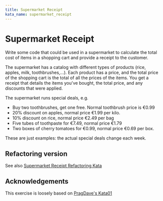 ```yaml
---
title: Supermarket Receipt
kata_name: supermarket_receipt
---
```


# Supermarket Receipt

Write some code that could be used in a supermarket to calculate the total cost of items in a shopping cart and provide a receipt to the customer.

The supermarket has a catalog with different types of products (rice, apples, milk, toothbrushes,...). Each product has a price, and the total price of the shopping cart is the total of all the prices of the items. You get a receipt that details the items you've bought, the total price, and any discounts that were applied.

The supermarket runs special deals, e.g.

- Buy two toothbrushes, get one free. Normal toothbrush price is €0.99
- 20% discount on apples, normal price €1.99 per kilo.
- 10% discount on rice, normal price €2.49 per bag
- Five tubes of toothpaste for €7.49, normal price €1.79
- Two boxes of cherry tomatoes for €0.99, normal price €0.69 per box.

These are just examples: the actual special deals change each week.

## Refactoring version

See also [Supermarket Receipt Refactoring Kata](https://github.com/emilybache/SupermarketReceipt-Refactoring-Kata)

## Acknowledgements

This exercise is loosely based on [PragDave's Kata01](http://codekata.com/kata/kata01-supermarket-pricing/)
